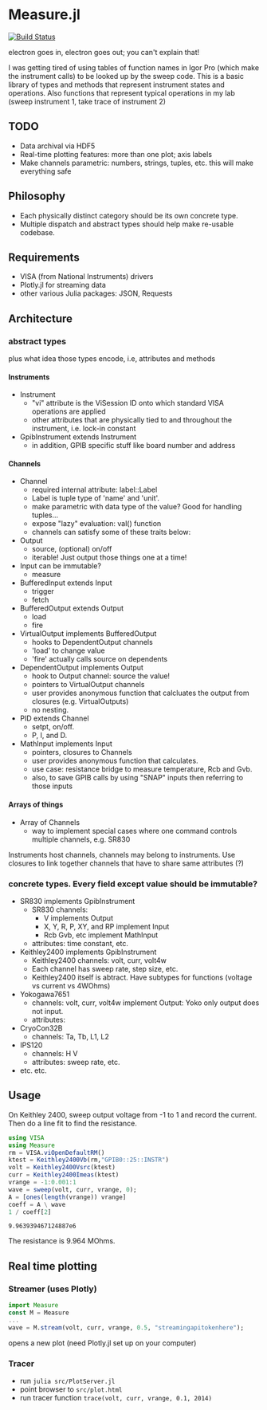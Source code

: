 # Measure.jl

[![Build Status](https://travis-ci.org/menyoung/Measure.jl.svg?branch=master)](https://travis-ci.org/menyoung/Measure.jl)

electron goes in, electron goes out; you can't explain that!

I was getting tired of using tables of function names in Igor Pro (which make the instrument calls) to be looked up by the sweep code.
This is a basic library of types and methods that represent instrument states and operations.
Also functions that represent typical operations in my lab (sweep instrument 1, take trace of instrument 2)

## TODO

* Data archival via HDF5
* Real-time plotting features: more than one plot; axis labels
* Make channels parametric: numbers, strings, tuples, etc. this will make everything safe

## Philosophy

* Each physically distinct category should be its own concrete type.
* Multiple dispatch and abstract types should help make re-usable codebase.

## Requirements

* VISA (from National Instruments) drivers
* Plotly.jl for streaming data
* other various Julia packages: JSON, Requests

## Architecture

### abstract types
plus what idea those types encode, i.e, attributes and methods

#### Instruments
* Instrument
	* "vi" attribute is the ViSession ID onto which standard VISA operations are applied
	* other attributes that are physically tied to and throughout the instrument, i.e. lock-in constant
* GpibInstrument extends Instrument
	* in addition, GPIB specific stuff like board number and address

#### Channels
* Channel
	* required internal attribute: label::Label
	* Label is tuple type of 'name' and 'unit'.
	* make parametric with data type of the value? Good for handling tuples...
	* expose "lazy" evaluation: val() function
	* channels can satisfy some of these traits below:
* Output
	* source, (optional) on/off
	* iterable! Just output those things one at a time!
* Input can be immutable?
	* measure
* BufferedInput extends Input
	* trigger
	* fetch
* BufferedOutput extends Output
	* load
	* fire
* VirtualOutput implements BufferedOutput
	* hooks to DependentOutput channels
	* 'load' to change value
	* 'fire' actually calls source on dependents
* DependentOutput implements Output
	* hook to Output channel: source the value!
	* pointers to VirtualOutput channels
	* user provides anonymous function that calcluates the output from closures (e.g. VirtualOutputs)
	* no nesting.
* PID extends Channel
	* setpt, on/off.
	* P, I, and D.
* MathInput implements Input
	* pointers, closures to Channels
	* user provides anonymous function that calculates.
	* use case: resistance bridge to measure temperature, Rcb and Gvb.
	* also, to save GPIB calls by using "SNAP" inputs then referring to those inputs

#### Arrays of things
* Array of Channels
	* way to implement special cases where one command controls multiple channels, e.g. SR830

Instruments host channels, channels may belong to instruments.
Use closures to link together channels that have to share same attributes (?)

### concrete types. Every field except value should be immutable?  
* SR830 implements GpibInstrument
	* SR830 channels:
		* V implements Output
		* X, Y, R, P, XY, and RP implement Input
		* Rcb Gvb, etc implement MathInput
	* attributes: time constant, etc.
* Keithley2400 implements GpibInstrument
	* Keithley2400 channels: volt, curr, volt4w
	* Each channel has sweep rate, step size, etc.
	* Keithley2400 itself is abtract. Have subtypes for functions (voltage vs current vs 4WOhms)
* Yokogawa7651
	* channels: volt, curr, volt4w implement Output: Yoko only output does not input.
	* attributes:
* CryoCon32B
	* channels: Ta, Tb, L1, L2
* IPS120
	* channels: H V
	* attributes: sweep rate, etc.
* etc. etc.

## Usage

On Keithley 2400, sweep output voltage from -1 to 1 and record the current.
Then do a line fit to find the resistance.
```julia
using VISA
using Measure
rm = VISA.viOpenDefaultRM()
ktest = Keithley2400Vb(rm,"GPIB0::25::INSTR")
volt = Keithley2400Vsrc(ktest)
curr = Keithley2400Imeas(ktest)
vrange = -1:0.001:1
wave = sweep(volt, curr, vrange, 0);
A = [ones(length(vrange)) vrange]
coeff = A \ wave
1 / coeff[2]
```

```
9.963939467124887e6
```
The resistance is 9.964 MOhms.

## Real time plotting

### Streamer (uses Plotly)
```julia
import Measure
const M = Measure
...
wave = M.stream(volt, curr, vrange, 0.5, "streamingapitokenhere");
```
opens a new plot (need Plotly.jl set up on your computer)

### Tracer
* run `julia src/PlotServer.jl`
* point browser to `src/plot.html`
* run tracer function `trace(volt, curr, vrange, 0.1, 2014)`
